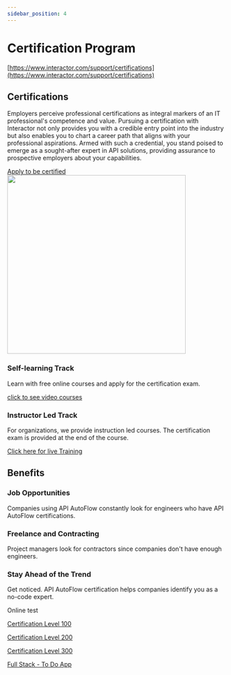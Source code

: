```yaml
---
sidebar_position: 4
---
```

# Certification Program
[https://www.interactor.com/support/certifications](https://www.interactor.com/support/certifications)


  <div class="row">
    <div class="col col--6">
      <div class="col-demo">
      <h2>Certifications</h2>
      <p>Employers perceive professional certifications as integral markers of an IT professional's competence and value. Pursuing a certification with Interactor not only provides you with a credible entry point into the industry but also enables you to chart a career path that aligns with your professional aspirations. Armed with such a credential, you stand poised to emerge as a sought-after expert in API solutions, providing assurance to prospective employers about your capabilities.</p>
      <div style={{height: '20px'}}></div>
      <div>
      <a class="button button--success" href="https://www.interactor.com/contactus" role="button">Apply to be certified</a>
      </div>
      </div>
    </div>
    <div class="col col--6">
      <div class="col-demo"><img src="https://www.interactor.com/images/support/certi.png" width="410" style={{float: 'right'}}/></div>
    </div>
  </div>



<div style={{height: '80px'}}></div>

<div class="grid lg:grid-cols-2 grid-cols-1 lg:gap-x-16 gap-y-20" style={{backgroundColor: '#CCFFCC', borderRadius: '280px', boxShadow: '0 0 10px rgba(0, 0, 0, 0.5)'}}>
<div style={{height: '50px'}}></div>
    <div class="container">
        <div class="row">
            <div class="col col--6">
            <div class="col-demo">
            <div class="card-demo">
            <div class="card" style={{backgroundColor: '#F0F8FF'}}>
                <div class="card__header">
                <h3 style={{textAlign: 'center'}}>Self-learning Track</h3>
                </div>
                <div class="card__body">
    <p style={{textAlign: 'center'}}>Learn with free online courses and apply for the certification exam.</p>
                <div style={{height: '9px'}}></div>
                </div>
                <div class="card__footer">
                <a class="button button--secondary" href="https://www.youtube.com/channel/UCUen4s8szmDlU2U9_xlE4EQ" role="button" style={{display: 'block', marginLeft: 'auto'}}>click to see video courses</a>
                </div>
            </div>
            </div>
            </div>
            </div>
            <div class="col col--6">
            <div class="col-demo">
            <div class="card-demo">
            <div class="card" style={{backgroundColor: '#F0F8FF'}}>
                <div class="card__header">
                <h3 style={{textAlign:'center'}}>Instructor Led Track</h3>
                </div>
                <div class="card__body">
                <p style={{textAlign:'center'}}>For organizations, we provide instruction led courses. The certification exam is provided at the end of the course.</p>
                </div>
                <div class="card__footer">
                <a class="button button--secondary" href="https://www.interactor.com/support/live" role="button" style={{display: 'block', marginLeft: 'auto'}}>Click here for live Training</a>
                </div>
            </div>
            </div>
            </div>
            </div>
        </div>
    </div> 
    <div style={{height: '80px'}}></div>
    <h2 style={{textAlign:'center', fontSize:'45px'}}>Benefits</h2>
    <div style={{height: '50px'}}></div>
    <div class="row">
        <div class="col col--4">
        <div class="col-demo">
        <div class="card-demo">
            <div class="card" style={{backgroundColor: '#F0F8FF'}}>
                <div class="card__header">
                <h3 style={{textAlign:'center'}}>Job Opportunities</h3>
                </div>
                <div class="card__body">
                <p style={{textAlign:'center'}}>Companies using API AutoFlow constantly look for engineers who have API AutoFlow certifications.</p>
                </div>
            </div>
            </div></div>
        </div>
        <div class="col col--4">
        <div class="col-demo"><div class="card-demo">
            <div class="card" style={{backgroundColor: '#F0F8FF'}}>
                <div class="card__header">
                <h3 style={{textAlign:'center'}}>Freelance and Contracting</h3>
                </div>
                <div class="card__body">
                <p style={{textAlign:'center'}}>Project managers look for contractors since companies don't have enough engineers.</p>
                </div>
            </div>
            </div></div>
        </div>
        <div class="col col--4">
        <div class="col-demo"><div class="card-demo">
            <div class="card" style={{backgroundColor: '#F0F8FF'}}>
                <div class="card__header">
                <h3 style={{textAlign:'center'}}>Stay Ahead of the Trend</h3>
                </div>
                <div class="card__body">
                <p style={{textAlign:'center'}}>Get noticed. API AutoFlow certification helps companies identify you as a no-code expert.</p>
                </div>
            </div>
            </div>
            </div>
        </div>
    </div>

<div style={{height: '50px'}}></div>
</div>


Online test

[Certification Level 100](Certification%20Level%20100)

[Certification Level 200](Certification%20Level%20200)

[Certification Level 300](Certification%20Level%20300)

[Full Stack - To Do App](Full%20Stack%20-%20To%20Do%20App)